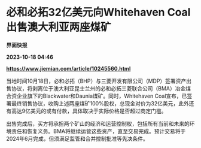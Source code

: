 # 必和必拓32亿美元向Whitehaven Coal出售澳大利亚两座煤矿
**界面快报**

**2023-10-18 04:46**

**https://www.jiemian.com/article/10245560.html**

当地时间10月18日，必和必拓（BHP）与三菱开发有限公司（MDP）签署资产出售协议，将剥离位于澳大利亚昆士兰州的必和必拓三菱联合公司（BMA）冶金煤合资企业旗下的Blackwater和Daunia煤矿。同时，Whitehaven Coal宣布，已签署最终销售协议，收购上述两座煤矿100%股权，总现金对价为32亿美元，此外还有高达9亿美元的或有付款，具体取决于实际价格是否超过商定门槛。

出售完成后，买方将承担两个矿山的经济和运营控制权，包括所有当前和未来的环境责任和恢复义务。BMA将继续运营这些资产，直至交易完成。预计交易将于2024年6月完成，但须满足监管和合并控制批准等先决条件。